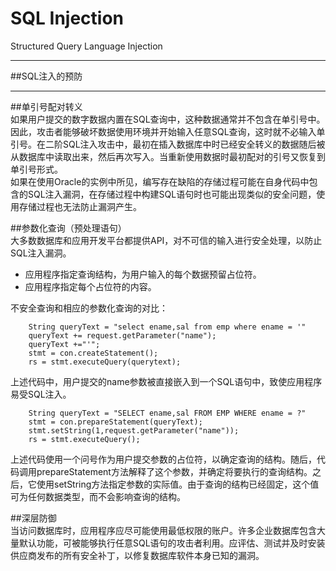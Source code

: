 # SQL Injection

Structured Query Language Injection

---

##SQL注入的预防

---

##单引号配对转义  
如果用户提交的数字数据内置在SQL查询中，这种数据通常并不包含在单引号中。因此，攻击者能够破坏数据使用环境并开始输入任意SQL查询，这时就不必输入单引号。在二阶SQL注入攻击中，最初在插入数据库中时已经安全转义的数据随后被从数据库中读取出来，然后再次写入。当重新使用数据时最初配对的引号又恢复到单引号形式。  
如果在使用Oracle的实例中所见，编写存在缺陷的存储过程可能在自身代码中包含的SQL注入漏洞，在存储过程中构建SQL语句时也可能出现类似的安全问题，使用存储过程也无法防止漏洞产生。

##参数化查询（预处理语句）  
大多数数据库和应用开发平台都提供API，对不可信的输入进行安全处理，以防止SQL注入漏洞。

*   应用程序指定查询结构，为用户输入的每个数据预留占位符。
*   应用程序指定每个占位符的内容。

不安全查询和相应的参数化查询的对比：  

		String queryText = "select ename,sal from emp where ename = '"  
		queryText += request.getParameter("name");  
		queryText +="'";  
		stmt = con.createStatement();  
		rs = stmt.executeQuery(querytext);  

上述代码中，用户提交的name参数被直接嵌入到一个SQL语句中，致使应用程序易受SQL注入。  

		String queryText = "SELECT ename,sal FROM EMP WHERE ename = ?"  
		stmt = con.prepareStatement(queryText);  
		stmt.setString(1,request.getParameter("name"));  
		rs = stmt.executeQuery();  

上述代码使用一个问号作为用户提交参数的占位符，以确定查询的结构。随后，代码调用prepareStatement方法解释了这个参数，并确定将要执行的查询结构。之后，它使用setString方法指定参数的实际值。由于查询的结构已经固定，这个值可为任何数据类型，而不会影响查询的结构。

##深层防御  
当访问数据库时，应用程序应尽可能使用最低权限的账户。许多企业数据库包含大量默认功能，可被能够执行任意SQL语句的攻击者利用。应评估、测试并及时安装供应商发布的所有安全补丁，以修复数据库软件本身已知的漏洞。
